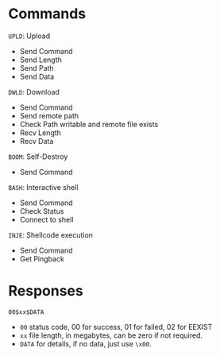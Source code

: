 # Commands

`UPLD`: Upload

- Send Command
- Send Length
- Send Path
- Send Data

`DWLD`: Download

- Send Command
- Send remote path
- Check Path writable and remote file exists
- Recv Length
- Recv Data

`BOOM`: Self-Destroy

- Send Command

`BASH`: Interactive shell

- Send Command
- Check Status
- Connect to shell

`INJE`: Shellcode execution

- Send Command
- Get Pingback

# Responses

`00$xx$DATA`

- `00` status code, 00 for success, 01 for failed, 02 for EEXIST
- `xx` file length, in megabytes, can be zero if not required.
- `DATA` for details, if no data, just use `\x00`.